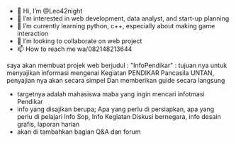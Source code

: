- 👋 Hi, I’m @Leo42night
- 👀 I’m interested in web development, data analyst, and start-up planning
- 🌱 I’m currently learning python, c++, especially about making game interaction
- 💞️ I’m looking to collaborate on web project
- 📫 How to reach me wa/082148213644

<!---
Leo42night/Leo42night is a ✨ special ✨ repository because its `README.md` (this file) appears on your GitHub profile.
You can click the Preview link to take a look at your changes.
--->

saya akan membuat projek web berjudul :
"InfoPendikar" : tujuan nya untuk menyajikan informasi mengenai
Kegiatan PENDIKAR Pancasila UNTAN, penyajian nya akan secara simpel 
Dan memberikan guide secara langsung
- targetnya adalah mahasiswa maba yang ingin mencari infotmasi 
Pendikar
- info yang disajikan berupa; Apa yang perlu di persiapkan, apa yang perlu di pelajari
Info Sop, Info Kegiatan Diskusi bernegara, info desain grafis, laporan harian
- akan di tambahkan bagian Q&A dan forum
